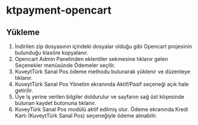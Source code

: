 # ktpayment-opencart

## Yükleme


1. İndirilen zip dosyasının içindeki dosyalar olduğu gibi Opencart projesinin bulunduğu klasöre kopyalanır.
2. Opencart Admin Panelinden eklentiler sekmesine tıklanır gelen Seçenekler menüsünde Ödemeler seçilir.
3. KuveytTürk Sanal Pos ödeme methodu bulunarak yüklenir ve düzenleye tıklanır.
4. KuveytTürk Sanal Pos Yönetim ekranında Aktif/Pasif seçeneği açık hale getirilir.
5. Üye İş yerine verilen bilgiler doldurulur ve sayfanın sağ üst köşesinde bulunan kaydet butonuna tıklanır.
6. KuveyTürk Sanal Pos modülü aktif edilmiş olur. Ödeme ekranında Kredi Kartı (KuveytTürk Sanal Pos) seçeneğiyle ödeme alınabilir.
